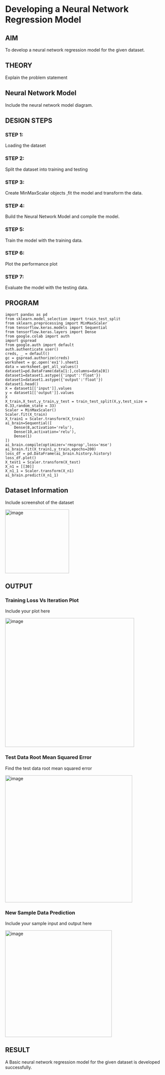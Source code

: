 # Developing a Neural Network Regression Model

## AIM

To develop a neural network regression model for the given dataset.

## THEORY

Explain the problem statement

## Neural Network Model

Include the neural network model diagram.

## DESIGN STEPS

### STEP 1:

Loading the dataset

### STEP 2:

Split the dataset into training and testing

### STEP 3:

Create MinMaxScalar objects ,fit the model and transform the data.

### STEP 4:

Build the Neural Network Model and compile the model.

### STEP 5:

Train the model with the training data.

### STEP 6:

Plot the performance plot

### STEP 7:

Evaluate the model with the testing data.

## PROGRAM
```
import pandas as pd
from sklearn.model_selection import train_test_split
from sklearn.preprocessing import MinMaxScaler
from tensorflow.keras.models import Sequential
from tensorflow.keras.layers import Dense
from google.colab import auth
import gspread
from google.auth import default
auth.authenticate_user()
creds, _ = default()
gc = gspread.authorize(creds)
worksheet = gc.open('ex1').sheet1
data = worksheet.get_all_values()
dataset1=pd.DataFrame(data[1:],columns=data[0])
dataset1=dataset1.astype({'input':'float'})
dataset1=dataset1.astype({'output':'float'})
dataset1.head()
X = dataset1[['input']].values
y = dataset1[['output']].values
X
X_train,X_test,y_train,y_test = train_test_split(X,y,test_size = 0.33,random_state = 33)
Scaler = MinMaxScaler()
Scaler.fit(X_train)
X_train1 = Scaler.transform(X_train)
ai_brain=Sequential([
    Dense(8,activation='relu'),
    Dense(10,activation='relu'),
    Dense(1)
])
ai_brain.compile(optimizer='rmsprop',loss='mse')
ai_brain.fit(X_train1,y_train,epochs=200)
loss_df = pd.DataFrame(ai_brain.history.history)
loss_df.plot()
X_test1 = Scaler.transform(X_test)
X_n1 = [[30]]
X_n1_1 = Scaler.transform(X_n1)
ai_brain.predict(X_n1_1)
```
## Dataset Information

Include screenshot of the dataset

<img width="206" alt="image" src="https://github.com/Nagajyothichinta/basic-nn-model/assets/94191344/7d583125-408c-4747-afcb-b2ed31ac29d0">


## OUTPUT

### Training Loss Vs Iteration Plot

Include your plot here

<img width="416" alt="image" src="https://github.com/Nagajyothichinta/basic-nn-model/assets/94191344/d6bf7fe9-a9d6-4dd5-a90f-da1b560d9cc1">


### Test Data Root Mean Squared Error

Find the test data root mean squared error

<img width="410" alt="image" src="https://github.com/Nagajyothichinta/basic-nn-model/assets/94191344/fdff8d7f-65d5-4648-963f-ab3a9e9b80e2">


### New Sample Data Prediction

Include your sample input and output here

<img width="344" alt="image" src="https://github.com/Nagajyothichinta/basic-nn-model/assets/94191344/38cbb6a6-7224-41bd-8863-799479da9e35">


## RESULT

A Basic neural network regression model for the given dataset is developed successfully.
